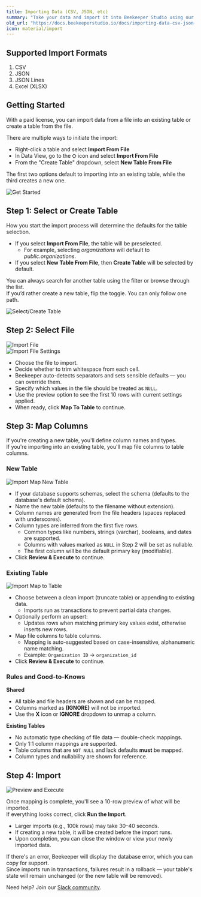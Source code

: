 ```yaml
---
title: Importing Data (CSV, JSON, etc)
summary: "Take your data and import it into Beekeeper Studio using our easy point-and-click interface"
old_url: "https://docs.beekeeperstudio.io/docs/importing-data-csv-json-etc"
icon: material/import
---
```


## Supported Import Formats
1. CSV
2. JSON
3. JSON Lines
4. Excel (XLSX)

## Getting Started
With a paid license, you can import data from a file into an existing table or create a table from the file.  

There are multiple ways to initiate the import:  
- Right-click a table and select **Import From File**  
- In Data View, go to the ⛭ icon and select **Import From File**  
- From the "Create Table" dropdown, select **New Table From File**  

The first two options default to importing into an existing table, while the third creates a new one.

![Get Started](../assets/images/import-data-get-started.gif)

## Step 1: Select or Create Table
How you start the import process will determine the defaults for the table selection.  
- If you select **Import From File**, the table will be preselected.  
  - For example, selecting *organizations* will default to *public.organizations*.  
- If you select **New Table From File**, then **Create Table** will be selected by default.  

You can always search for another table using the filter or browse through the list.  
If you’d rather create a new table, flip the toggle. You can only follow one path.

![Select/Create Table](../assets/images/import-data-select-create-table.gif)

## Step 2: Select File
![Import File](../assets/images/import-data-select-file.gif)  
![Import File Settings](../assets/images/import-data-select-file.png)

- Choose the file to import.  
- Decide whether to trim whitespace from each cell.  
- Beekeeper auto-detects separators and sets sensible defaults — you can override them.  
- Specify which values in the file should be treated as `NULL`.  
- Use the preview option to see the first 10 rows with current settings applied.  
- When ready, click **Map To Table** to continue.

## Step 3: Map Columns

If you're creating a new table, you'll define column names and types.  
If you're importing into an existing table, you'll map file columns to table columns.

### New Table
![Import Map New Table](../assets/images/import-data-map-new-table.gif)

- If your database supports schemas, select the schema (defaults to the database's default schema).  
- Name the new table (defaults to the filename without extension).  
- Column names are generated from the file headers (spaces replaced with underscores).  
- Column types are inferred from the first five rows.  
  - Common types like numbers, strings (varchar), booleans, and dates are supported.  
  - Columns with values marked as `NULL` in Step 2 will be set as nullable.  
  - The first column will be the default primary key (modifiable).  
- Click **Review & Execute** to continue.

### Existing Table
![Import Map to Table](../assets/images/import-data-map-existing-table.png)

- Choose between a clean import (truncate table) or appending to existing data.  
  - Imports run as transactions to prevent partial data changes.  
- Optionally perform an upsert:
  - Updates rows when matching primary key values exist, otherwise inserts new rows.  
- Map file columns to table columns.  
  - Mapping is auto-suggested based on case-insensitive, alphanumeric name matching.  
  - Example: `Organization ID` → `organization_id`  
- Click **Review & Execute** to continue.

### Rules and Good-to-Knows

**Shared**
- All table and file headers are shown and can be mapped.  
- Columns marked as **(IGNORE)** will not be imported.  
- Use the **X** icon or **IGNORE** dropdown to unmap a column.

**Existing Tables**
- No automatic type checking of file data — double-check mappings.  
- Only 1:1 column mappings are supported.  
- Table columns that are `NOT NULL` and lack defaults **must** be mapped.  
- Column types and nullability are shown for reference.

## Step 4: Import
![Preview and Execute](../assets/images/import-data-review-execute.png)

Once mapping is complete, you'll see a 10-row preview of what will be imported.  
If everything looks correct, click **Run the Import**.

- Larger imports (e.g., 100k rows) may take 30–40 seconds.  
- If creating a new table, it will be created before the import runs.  
- Upon completion, you can close the window or view your newly imported data.

If there's an error, Beekeeper will display the database error, which you can copy for support.  
Since imports run in transactions, failures result in a rollback — your table's state will remain unchanged (or the new table will be removed).

Need help? Join our [Slack community](https://launchpass.com/beekeeperstud-lvg5276).
